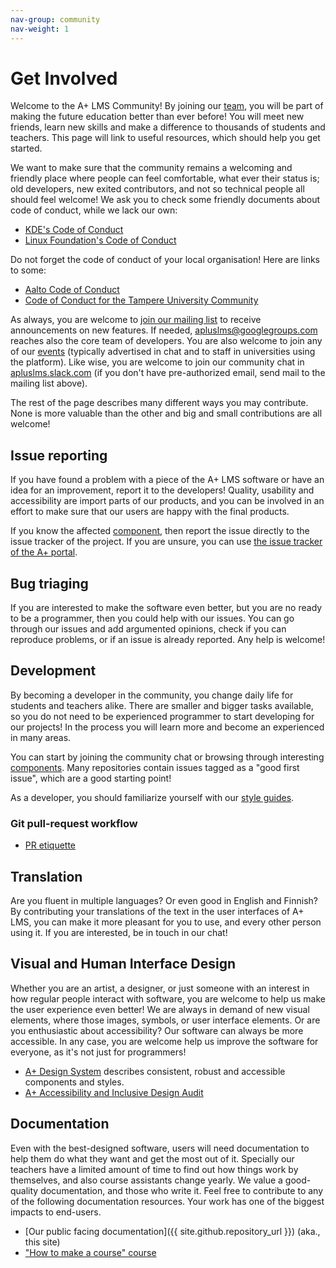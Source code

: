 ```yaml
---
nav-group: community
nav-weight: 1
---
```

# Get Involved

[//]: # (See following for help writing this page)
[//]: # (https://community.kde.org/Get_Involved)
[//]: # (https://www.gimp.org/develop/)

Welcome to the A+ LMS Community!
By joining our [team](../about/authors/), you will be part of making the future education better than ever before!
You will meet new friends, learn new skills and make a difference to thousands of students and teachers.
This page will link to useful resources, which should help you get started.

We want to make sure that the community remains a welcoming and friendly place where people can feel comfortable,
what ever their status is; old developers, new exited contributors, and not so technical people all should feel welcome!
We ask you to check some friendly documents about code of conduct, while we lack our own:

* [KDE's Code of Conduct](https://kde.org/code-of-conduct/)
* [Linux Foundation's Code of Conduct](https://www.linuxfoundation.org/code-of-conduct/)

Do not forget the code of conduct of your local organisation!
Here are links to some:

* [Aalto Code of Conduct](https://www.aalto.fi/en/aalto-university/code-of-conduct)
* [Code of Conduct for the Tampere University Community](https://www.tuni.fi/en/about-us/code-of-conduct)

As always, you are welcome to [join our mailing list](https://groups.google.com/forum/#!forum/apluslms) to receive announcements on new features.
If needed, <apluslms@googlegroups.com> reaches also the core team of developers.
You are also welcome to join any of our [events](../events/) (typically advertised in chat and to staff in universities using the platform).
Like wise, you are welcome to join our community chat in [apluslms.slack.com](https://apluslms.slack.com/) (if you don't have pre-authorized email, send mail to the mailing list above).

The rest of the page describes many different ways you may contribute.
None is more valuable than the other and big and small contributions are all welcome!


## Issue reporting

If you have found a problem with a piece of the A+ LMS software or have an idea for an improvement, report it to the developers!
Quality, usability and accessibility are import parts of our products, and you can be involved in an effort to make sure that our users are happy with the final products.

If you know the affected [component](../components/), then report the issue directly to the issue tracker of the project.
If you are unsure, you can use [the issue tracker of the A+ portal](https://github.com/apluslms/a-plus/issues).


## Bug triaging

If you are interested to make the software even better, but you are no ready to be a programmer, then you could help with our issues.
You can go through our issues and add argumented opinions, check if you can reproduce problems, or if an issue is already reported.
Any help is welcome!


## Development

By becoming a developer in the community, you change daily life for students and teachers alike.
There are smaller and bigger tasks available, so you do not need to be experienced programmer to start developing for our projects!
In the process you will learn more and become an experienced in many areas.

You can start by joining the community chat or browsing through interesting [components](../components/).
Many repositories contain issues tagged as a "good first issue", which are a good starting point!

As a developer, you should familiarize yourself with our [style guides](styleguides/).


### Git pull-request workflow

* [PR etiquette](https://gist.github.com/mikepea/863f63d6e37281e329f8)


## Translation

Are you fluent in multiple languages?
Or even good in English and Finnish?
By contributing your translations of the text in the user interfaces of A+ LMS, you can make it more pleasant for you to use, and every other person using it.
If you are interested, be in touch in our chat!


## Visual and Human Interface Design

Whether you are an artist, a designer, or just someone with an interest in how regular people interact with software, you are welcome to help us make the user experience even better!
We are always in demand of new visual elements, where those images, symbols, or user interface elements.
Or are you enthusiastic about accessibility?
Our software can always be more accessible.
In any case, you are welcome help us improve the software for everyone, as it's not just for programmers!

* [A+ Design System](https://apluslms.github.io/a-plus-design-system/) describes consistent, robust and accessible components and styles.
* [A+ Accessibility and Inclusive Design Audit](https://apluslms.github.io/accessibility-audit/)


## Documentation

Even with the best-designed software, users will need documentation to help them do what they want and get the most out of it.
Specially our teachers have a limited amount of time to find out how things work by themselves, and also course assistants change yearly.
We value a good-quality documentation, and those who write it.
Feel free to contribute to any of the following documentation resources.
Your work has one of the biggest impacts to end-users.

* [Our public facing documentation]({{ site.github.repository_url }}) (aka., this site)
* ["How to make a course" course](https://github.com/apluslms/course-templates)

